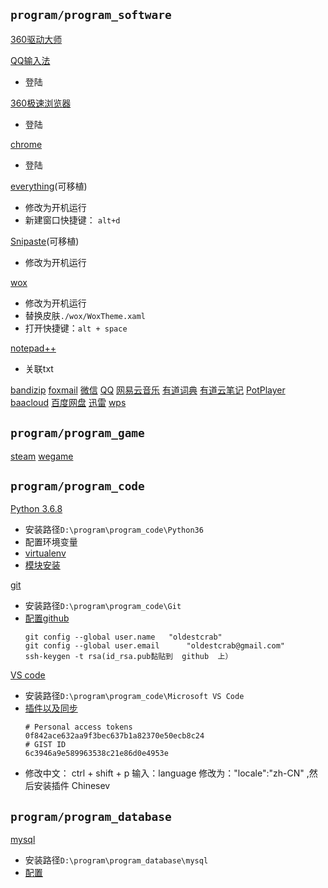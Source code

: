 
## `program/program_software`
[360驱动大师](http://www.360.cn/qudongdashi/)

[QQ输入法](http://qq.pinyin.cn)
- 登陆


[360极速浏览器](https://browser.360.cn/ee/)
- 登陆


[chrome](https://www.google.cn/intl/zh-CN/chrome/)
- 登陆

[everything](http://www.voidtools.com/downloads/)(可移植)
- 修改为开机运行
- 新建窗口快捷键： `alt+d`


[Snipaste](https://zh.snipaste.com/index.html)(可移植)
- 修改为开机运行


[wox](https://github.com/Wox-launcher/Wox/releases)
- 修改为开机运行
- 替换皮肤`./wox/WoxTheme.xaml`
- 打开快捷键：`alt + space`


[notepad++](https://notepad-plus-plus.org)
- 关联txt


[bandizip](https://www.bandisoft.com/bandizip/)
[foxmail](https://www.foxmail.com)
[微信](https://pc.weixin.qq.com)
[QQ](https://office.qq.com)
[网易云音乐](https://music.163.com)
[有道词典](http://cidian.youdao.com)
[有道云笔记](http://note.youdao.com)
[PotPlayer](https://daumpotplayer.com/download/)
[baacloud](https://www.baacloud37.com/shiyong.php)
[百度网盘](http://pan.baidu.com/download)
[迅雷](https://www.xunlei.com)
[wps](https://www.wps.cn)

## `program/program_game`
[steam](https://store.steampowered.com)
[wegame](https://www.wegame.com.cn)

## `program/program_code`
[Python 3.6.8](https://www.python.org/downloads/windows/)
- 安装路径`D:\program\program_code\Python36`
- 配置环境变量
- [virtualenv](/python/example/virtualenv_基础和virtualenvwrapper.md)
- [模块安装](/python/example/模块安装.md)


[git](https://git-scm.com/downloads)
- 安装路径`D:\program\program_code\Git`
- [配置github](/git/github基础.md)
    ```git
    git config --global user.name   "oldestcrab"
    git config --global user.email      "oldestcrab@gmail.com"
    ssh-keygen -t rsa(id_rsa.pub黏贴到  github  上）
    ```

[VS code](https://code.visualstudio.com/)
- 安装路径`D:\program\program_code\Microsoft VS Code`
-  [插件以及同步](/vscode/插件及其错误.md)
    ```
    # Personal access tokens
    0f842ace632aa9f3bec637b1a82370e50ecb8c24
    # GIST ID   
    6c3946a9e589963538c21e86d0e4953e
    ```
- 修改中文： ctrl + shift + p 输入：language 修改为："locale":"zh-CN" ,然后安装插件 Chinesev

## `program/program_database`
[mysql](https://dev.mysql.com/downloads/mysql/)
- 安装路径`D:\program\program_database\mysql`
- [配置](/sql/mysql/mysql_安装及问题.md)